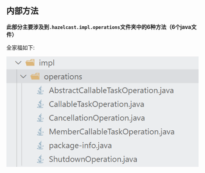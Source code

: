 ## 内部方法

**此部分主要涉及到`.hazelcast.impl.operations`文件夹中的6种方法（6个java文件）**

全家福如下:

![image-20210131115434554](../image/image-20210131115434554.png)